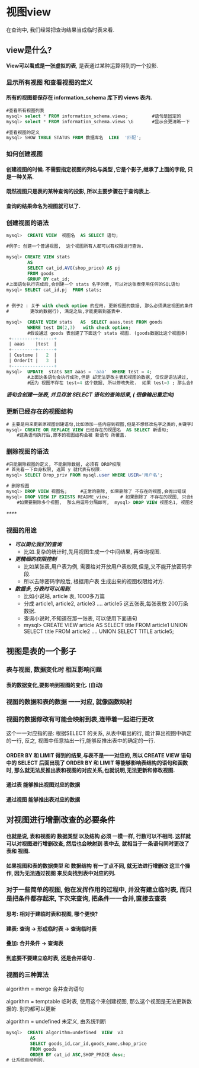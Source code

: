 # 视图view

在查询中, 我们经常把查询结果当成临时表来看.

## view是什么?  

**View可以看成是一张虚拟的表**, 是表通过某种运算得到的一个投影.

### 显示所有视图 和查看视图的定义

#### 所有的视图都保存在 information\_schema 库下的 views 表内.

```sql
#查看所有视图列表
mysql> select * FROM information_schema.views;         #语句是固定的
mysql> select * FROM information_schema.views \G       #显示会更清晰一下

#查看视图的定义
mysql> SHOW TABLE STATUS FROM 数据库名  LIKE  '匹配';
```

### 如何创建视图

#### 创建视图的时候. 不需要指定视图的列名与类型 ,它是个影子,继承了上面的字段, 只是一种关系.

#### 既然视图只是表的某种查询的投影, 所以主要步骤在于查询表上.

#### 查询的结果命名为视图就可以了.

### 创建视图的语法

```sql
mysql>  CREATE VIEW  视图名  AS SELECT 语句;

#例子: 创建一个普通视图,  这个视图所有人都可以有权限进行查询.

mysql> CREATE VIEW stats
        AS 
        SELECT cat_id,AVG(shop_price) AS pj
        FROM goods
        GROUP BY cat_id;
#上面语句执行完成后,会创建一个 stats 名字的表, 可以对这张表使用任何的SQL语句
mysql> SELECT cat_id,pj  FROM stats;


# 例子2 : 关于 with check option 的应用. 更新视图的数据, 那么必须满足视图的条件(视图拥有需要
#        更改的数据行), 满足之后,才能更新到基表中.

mysql>  CREATE VIEW stats   AS  SELECT aaas,test FROM goods 
        WHERE test IN(2,3)   with check option;
        #假设通过 goods 表创建了下面这个 stats 视图. (goods数据比这个视图多) 
 +---------+------+
 | aaas    |test  |
 +---------+------+
 | Custome |   2  |
 | OrderIt |   3  |
 +----------------+
mysql>  UPDATE  stats SET aaas = 'aaa'  WHERE test = 4; 
        #上面这条语句会执行成功,但是 却无法更改主表和视图的数据, 仅仅是语法通过,
        #因为 视图不存在 test=4 这个数据, 所以修改失败.  如果 test=3 ; 那么会修改成功.
```

_**语句会创建一张表,  并且存放 SELECT 语句的查询结果, \( 很像输出重定向\)**_

### 更新已经存在的视图结构

```sql
# 主要是用来更新原视图创建语句,比如添加一些内容到视图,但是不想修改名字之类的,关键字是 OR REPLACE
mysql> CREATE OR REPLACE VIEW 已经存在的视图名  AS SELECT 新语句;
    #这条语句执行后,原本的视图结构会被 新语句 所覆盖.
```

### 删除视图的语法

```sql
#只能删除视图的定义, 不能删除数据, 必须有 DROP权限
# 首先看一下自身权限, 返回 y 就代表有权限.
mysql> SELECT Drop_priv FROM mysql.user WHERE USER='用户名';

# 删除视图
mysql> DROP VIEW 视图名;     #正常的删除, 如果删除了 不存在的视图,会抛出错误
mysql> DROP VIEW IF EXISTS README_view;    # 如果删除了 不存在的视图, 只会给出提示
    #如果要删除多个视图,  那么用逗号分隔即可,  mysql> DROP VIEW 视图名1, 视图名2 ;
```

_\*\*\*\*_

### 视图的用途

* _**可以简化我们的查询**_
  * 比如.复杂的统计时,先用视图生成一个中间结果, 再查询视图.
* _**更精细的权限控制**_
  *  比如某张表,用户表为例, 需要给对开放用户表权限,但是,又不能开放密码字段.
  * 所以去除密码字段后, 根据用户表 生成出来的视图权限给对方.
* _**数据多, 分表时可以用到.**_
  * 比如小说站, article 表, 1000多万篇
  * 分成 article1, article2, article3 .... article5  这五张表,每张表放 200万条数据.
  * 查询小说时,不知道在那一张表, 可以使用下面语句
  * mysql&gt; CREATE VIEW article AS SELECT title FROM article1 UNION SELECT title FROM article2 .... UNION SELECT TITLE article5;

## 视图是表的一个影子

### 表与视图, 数据变化时 相互影响问题

#### 表的数据变化,要影响到视图的变化. \(自动\)

### 视图的数据和表的数据 一一对应, 就像函数映射

### 视图的数据修改有可能会映射到表,连带着一起进行更改

这个一一对应指的是: 根据SELECT 的关系, 从表中取出的行, 能计算出视图中确定的一行,  反之, 视图中任意抽出一行,能够反推出表中的确定的一行. 

#### ORDER BY 和 LIMIT 得到的结果,与表不是一一对应的, 所以 CREATE VIEW 语句中的 SELECT 后面出现了 ORDER BY 和 LIMIT 等能够影响表结构的语句和函数时, 那么就无法反推出表和视图的对应关系,也就说明,无法更新和修改视图.

#### 通过表 能够推出视图对应的数据

#### 通过视图 能够推出表对应的数据

## 对视图进行增删改查的必要条件

#### 也就是说, 表和视图的 数据类型 以及结构 必须 一模一样, 行数可以不相同. 这样就可以对视图进行增删改查, 然后也会映射到 表中去, 就相当于一条语句同时更改了 表和 视图.

#### 如果视图和表的数据类型 和 数据结构 有一丁点不同, 就无法进行增删改 这三个操作, 因为无法通过视图 来反向找到表中对应的列.



### 对于一些简单的视图, 他在发挥作用的过程中, 并没有建立临时表, 而只是把条件都存起来, 下次来查询, 把条件一一合并,直接去查表

#### 思考: 相对于建临时表和视图,  哪个更快?

#### 建表: 查询 -&gt;  形成临时表  -&gt;  查询临时表

#### 叠加: 合并条件 -&gt;  查询表

#### 到底要不要建立临时表, 还是合并语句 .

### 视图的三种算法

algorithm = merge  合并查询语句

algorithm = temptable   临时表, 使用这个来创建视图, 那么这个视图是无法更新数据的. 别的都可以更新

algorithm = undefined  未定义,   由系统判断

```sql
mysql>  CREATE algorithm=undefined  VIEW  v3
         AS
         SELECT goods_id,car_id,goods_name,shop_price
         FROM goods
         ORDER BY cat_id ASC,SHOP_PRICE desc;
# 让系统自动判别. 
```

